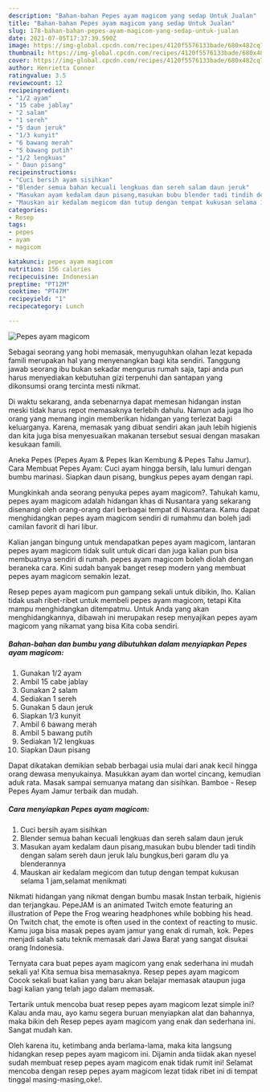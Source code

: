 ```yaml
---
description: "Bahan-bahan Pepes ayam magicom yang sedap Untuk Jualan"
title: "Bahan-bahan Pepes ayam magicom yang sedap Untuk Jualan"
slug: 178-bahan-bahan-pepes-ayam-magicom-yang-sedap-untuk-jualan
date: 2021-07-05T17:37:39.590Z
image: https://img-global.cpcdn.com/recipes/4120f5576133bade/680x482cq70/pepes-ayam-magicom-foto-resep-utama.jpg
thumbnail: https://img-global.cpcdn.com/recipes/4120f5576133bade/680x482cq70/pepes-ayam-magicom-foto-resep-utama.jpg
cover: https://img-global.cpcdn.com/recipes/4120f5576133bade/680x482cq70/pepes-ayam-magicom-foto-resep-utama.jpg
author: Henrietta Conner
ratingvalue: 3.5
reviewcount: 12
recipeingredient:
- "1/2 ayam"
- "15 cabe jablay"
- "2 salam"
- "1 sereh"
- "5 daun jeruk"
- "1/3 kunyit"
- "6 bawang merah"
- "5 bawang putih"
- "1/2 lengkuas"
- " Daun pisang"
recipeinstructions:
- "Cuci bersih ayam sisihkan"
- "Blender semua bahan kecuali lengkuas dan sereh salam daun jeruk"
- "Masukan ayam kedalam daun pisang,masukan bubu blender tadi tindih dengan salam sereh daun jeruk lalu bungkus,beri garam dlu ya blenderannya"
- "Mauskan air kedalam megicom dan tutup dengan tempat kukusan selama 1 jam,selamat menikmati"
categories:
- Resep
tags:
- pepes
- ayam
- magicom

katakunci: pepes ayam magicom 
nutrition: 156 calories
recipecuisine: Indonesian
preptime: "PT12M"
cooktime: "PT47M"
recipeyield: "1"
recipecategory: Lunch

---
```



![Pepes ayam magicom](https://img-global.cpcdn.com/recipes/4120f5576133bade/680x482cq70/pepes-ayam-magicom-foto-resep-utama.jpg)

Sebagai seorang yang hobi memasak, menyuguhkan olahan lezat kepada famili merupakan hal yang menyenangkan bagi kita sendiri. Tanggung jawab seorang ibu bukan sekadar mengurus rumah saja, tapi anda pun harus menyediakan kebutuhan gizi terpenuhi dan santapan yang dikonsumsi orang tercinta mesti nikmat.

Di waktu  sekarang, anda sebenarnya dapat memesan hidangan instan meski tidak harus repot memasaknya terlebih dahulu. Namun ada juga lho orang yang memang ingin memberikan hidangan yang terlezat bagi keluarganya. Karena, memasak yang dibuat sendiri akan jauh lebih higienis dan kita juga bisa menyesuaikan makanan tersebut sesuai dengan masakan kesukaan famili. 

Aneka Pepes (Pepes Ayam &amp; Pepes Ikan Kembung &amp; Pepes Tahu Jamur). Cara Membuat Pepes Ayam: Cuci ayam hingga bersih, lalu lumuri dengan bumbu marinasi. Siapkan daun pisang, bungkus pepes ayam dengan rapi.

Mungkinkah anda seorang penyuka pepes ayam magicom?. Tahukah kamu, pepes ayam magicom adalah hidangan khas di Nusantara yang sekarang disenangi oleh orang-orang dari berbagai tempat di Nusantara. Kamu dapat menghidangkan pepes ayam magicom sendiri di rumahmu dan boleh jadi camilan favorit di hari libur.

Kalian jangan bingung untuk mendapatkan pepes ayam magicom, lantaran pepes ayam magicom tidak sulit untuk dicari dan juga kalian pun bisa membuatnya sendiri di rumah. pepes ayam magicom boleh diolah dengan beraneka cara. Kini sudah banyak banget resep modern yang membuat pepes ayam magicom semakin lezat.

Resep pepes ayam magicom pun gampang sekali untuk dibikin, lho. Kalian tidak usah ribet-ribet untuk membeli pepes ayam magicom, tetapi Kita mampu menghidangkan ditempatmu. Untuk Anda yang akan menghidangkannya, dibawah ini merupakan resep menyajikan pepes ayam magicom yang nikamat yang bisa Kita coba sendiri.

<!--inarticleads1-->

##### Bahan-bahan dan bumbu yang dibutuhkan dalam menyiapkan Pepes ayam magicom:

1. Gunakan 1/2 ayam
1. Ambil 15 cabe jablay
1. Gunakan 2 salam
1. Sediakan 1 sereh
1. Gunakan 5 daun jeruk
1. Siapkan 1/3 kunyit
1. Ambil 6 bawang merah
1. Ambil 5 bawang putih
1. Sediakan 1/2 lengkuas
1. Siapkan  Daun pisang


Dapat dikatakan demikian sebab berbagai usia mulai dari anak kecil hingga orang dewasa menyukainya. Masukkan ayam dan wortel cincang, kemudian aduk rata. Masak sampai semuanya matang dan sisihkan. Bamboe - Resep Pepes Ayam Jamur terbaik dan mudah. 

<!--inarticleads2-->

##### Cara menyiapkan Pepes ayam magicom:

1. Cuci bersih ayam sisihkan
1. Blender semua bahan kecuali lengkuas dan sereh salam daun jeruk
1. Masukan ayam kedalam daun pisang,masukan bubu blender tadi tindih dengan salam sereh daun jeruk lalu bungkus,beri garam dlu ya blenderannya
1. Mauskan air kedalam megicom dan tutup dengan tempat kukusan selama 1 jam,selamat menikmati


Nikmati hidangan yang nikmat dengan bumbu masak Instan terbaik, higienis dan terjangkau. PepeJAM is an animated Twitch emote featuring an illustration of Pepe the Frog wearing headphones while bobbing his head. On Twitch chat, the emote is often used in the context of reacting to music. Kamu juga bisa masak pepes ayam jamur yang enak di rumah, kok. Pepes menjadi salah satu teknik memasak dari Jawa Barat yang sangat disukai orang Indonesia. 

Ternyata cara buat pepes ayam magicom yang enak sederhana ini mudah sekali ya! Kita semua bisa memasaknya. Resep pepes ayam magicom Cocok sekali buat kalian yang baru akan belajar memasak ataupun juga bagi kalian yang telah jago dalam memasak.

Tertarik untuk mencoba buat resep pepes ayam magicom lezat simple ini? Kalau anda mau, ayo kamu segera buruan menyiapkan alat dan bahannya, maka bikin deh Resep pepes ayam magicom yang enak dan sederhana ini. Sangat mudah kan. 

Oleh karena itu, ketimbang anda berlama-lama, maka kita langsung hidangkan resep pepes ayam magicom ini. Dijamin anda tiidak akan nyesel sudah membuat resep pepes ayam magicom enak tidak rumit ini! Selamat mencoba dengan resep pepes ayam magicom lezat tidak ribet ini di tempat tinggal masing-masing,oke!.

